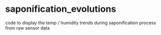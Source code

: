 # saponification_evolutions
code to display the temp / humidity trends during saponification process from raw sensor data
